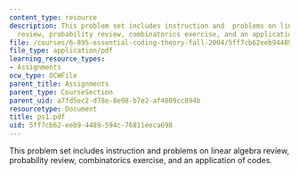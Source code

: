 ```yaml
---
content_type: resource
description: This problem set includes instruction and  problems on linear algebra
  review, probability review, combinatorics exercise, and an application of codes.
file: /courses/6-895-essential-coding-theory-fall-2004/5ff7cb62eeb94489594c76811eeca698_ps1.pdf
file_type: application/pdf
learning_resource_types:
- Assignments
ocw_type: OCWFile
parent_title: Assignments
parent_type: CourseSection
parent_uid: a7fd5ec2-d78e-8e98-b7e2-af4809cc894b
resourcetype: Document
title: ps1.pdf
uid: 5ff7cb62-eeb9-4489-594c-76811eeca698
---
```

This problem set includes instruction and  problems on linear algebra review, probability review, combinatorics exercise, and an application of codes.

